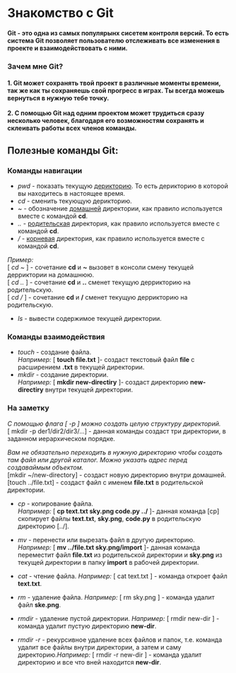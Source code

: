  # Знакомство с Git


#### **Git** - это одна из самых популярынх сисетем контроля версий. То есть система Git позволяет пользователю отслеживать все изменения в проекте и взаимодействовать с ними.

### Зачем мне Git?
#### 1. Git может сохранять твой проект в различные моменты времени, так же как ты сохраняешь свой прогресс в играх. Ты всегда можешь вернуться в нужную тебе точку.                       <br><br>2. С помощью Git над одним проектом может трудиться сразу несколько человек, благодаря его возможностям сохранять и склеивать работы всех членов команды.


## **Полезные команды Git:**

### Команды навигации

* _pwd_ - показать текущую [дерикторию](https://u.to/d9lhIA). То есть дерикторию в которой вы  находитесь в настоящее время. 
* _cd_ - сменить текующую дерикторию.
* _~_ - обозначение [домашней](https://u.to/LtlhIA) директории, как правило используется вместе с командой **cd**.
* _.._ - [родительская](https://u.to/O9lhIA) директория, как правило используется вместе с командой **cd**.
* _/_ -  [корневая](https://u.to/R9lhIA) директория, как правило используется вместе с командой **cd**.

_Пример:_ 
<br>[ _cd ~_ ] - сочетание **cd** и **~** вызовет в консоли смену текущей дерриктории на домашнюю.
<br>[ _cd .._ ] - сочетание **cd** и **..**  сменет текущую деррикторию на родительскую.
<br>[ _cd /_ ] - сочетание **cd** и **/**  сменет текущую деррикторию на родительскую.
   
* _ls_ - вывести содержимое текущей директории.


### Команды взаимодействия

* _touch_ - создание файла. 
<br> _Например:_ [ __touch file.txt__ ]- создаст текстовый файл **file** с расширением **.txt** в текущей директории.
* _mkdir_ - создание директории. 
<br> _Например:_ [ __mkdir new-directiry__ ]- создаст директорию **new-directiry** внутри текущей директории.

### На заметку 
_C помощью флага [ -p ] можно создать целую структуру директорий._
<br>[ mkdir -p der1/dir2/dir3/...] - данная команды создаст три директории, в заданном иерархическом порядке.

_Вам не обязательно переходить в нужную директорию чтобы создать там файл или другой каталог. Можно указать адрес перед создаваймым объектом._
<br>[mkdir ~/new-directory] - создаст новую директорию внутри домашней.
<br>[touch ../file.txt] - создаст файл с именем **file.txt** в родительской директории.

* _cp_ - копирование файла.
<br> _Например:_ [ __cp text.txt sky.png code.py ../__ ]- данная команда [cp] скопирует файлы **text.txt**, **sky.png**, **code.py** в родительскую директорию [../].

* _mv_ - перенести или вырезать файл в другую директорию.
<br> _Например:_ [ __mv ../file.txt sky.png/import__ ]- данная команда переместит файл **file.txt** из родительской директории и **sky.png** из текущей директории в папку **import** в рабочей директории.

* _cat_ - чтение файла. _Например:_ [ cat text.txt ] - команда откроет файл **text.txt**. 
* _rm_ - удаление файла. _Например:_ [ rm sky.png ] -  команда удалит файл **ske.png**.
* _rmdir_ - удаление пустой директории. _Например:_ [ rmdir new-dir ] -  команда удалит пустую директорию **new-dir**.
* _rmdir -r_ - рекурсивное удаление всех файлов и папок, т.е. команда удалит все файлы внутри директории, а затем и саму директорию._Например:_ [ rmdir -r new-dir ] -  команда удалит директорию и все что вней находится **new-dir**.



